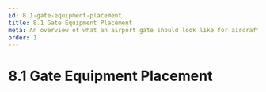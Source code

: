```yaml
---
id: 8.1-gate-equipment-placement
title: 8.1 Gate Equipment Placement
meta: An overview of what an airport gate should look like for aircraft when using the Scenery Editor within Infinite Flight.
order: 1
---
```




# 8.1 Gate Equipment Placement





